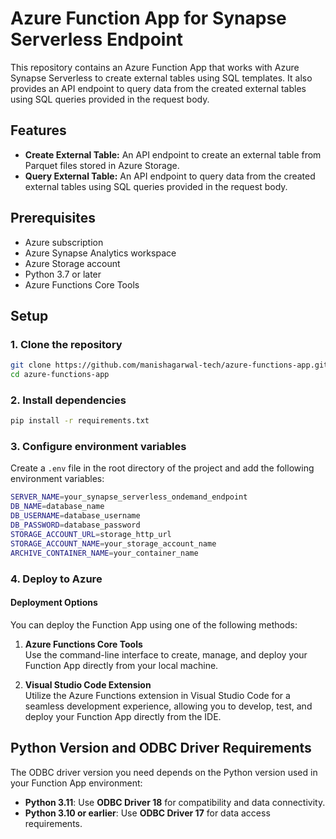 # Azure Function App for Synapse Serverless Endpoint

This repository contains an Azure Function App that works with Azure Synapse Serverless to create external tables using SQL templates. It also provides an API endpoint to query data from the created external tables using SQL queries provided in the request body.

## Features

- **Create External Table:** An API endpoint to create an external table from Parquet files stored in Azure Storage.
- **Query External Table:** An API endpoint to query data from the created external tables using SQL queries provided in the request body.

## Prerequisites

- Azure subscription
- Azure Synapse Analytics workspace
- Azure Storage account
- Python 3.7 or later
- Azure Functions Core Tools

## Setup

### 1. Clone the repository

```bash
git clone https://github.com/manishagarwal-tech/azure-functions-app.git
cd azure-functions-app
```

### 2.  Install dependencies
```bash
pip install -r requirements.txt
```

### 3. Configure environment variables
Create a `.env` file in the root directory of the project and add the following environment variables:
```bash
SERVER_NAME=your_synapse_serverless_ondemand_endpoint
DB_NAME=database_name
DB_USERNAME=database_username
DB_PASSWORD=database_password
STORAGE_ACCOUNT_URL=storage_http_url
STORAGE_ACCOUNT_NAME=your_storage_account_name
ARCHIVE_CONTAINER_NAME=your_container_name
```
### 4. Deploy to Azure
#### Deployment Options
You can deploy the Function App using one of the following methods:

1. **Azure Functions Core Tools**  
   Use the command-line interface to create, manage, and deploy your Function App directly from your local machine.

2. **Visual Studio Code Extension**  
   Utilize the Azure Functions extension in Visual Studio Code for a seamless development experience, allowing you to develop, test, and deploy your Function App directly from the IDE.

## Python Version and ODBC Driver Requirements
The ODBC driver version you need depends on the Python version used in your Function App environment:

- **Python 3.11**: Use **ODBC Driver 18** for compatibility and data connectivity.
- **Python 3.10 or earlier**: Use **ODBC Driver 17** for data access requirements.